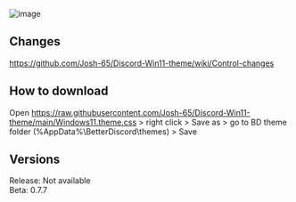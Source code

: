 ![image](https://user-images.githubusercontent.com/26977075/149966946-5cb25797-7857-4589-aba3-ed63bf578b88.png)

## Changes
https://github.com/Josh-65/Discord-Win11-theme/wiki/Control-changes

## How to download
Open https://raw.githubusercontent.com/Josh-65/Discord-Win11-theme/main/Windows11.theme.css > right click > Save as > go to BD theme folder (%AppData%\BetterDiscord\themes) > Save

## Versions
Release: Not available <br>
Beta: 0.7.7
